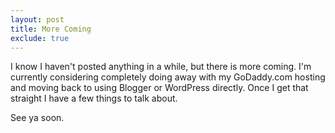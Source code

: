 ```yaml
---
layout: post
title: More Coming
exclude: true
---
```


I know I haven't posted anything in a while, but there is more coming. I'm currently considering completely doing away with my GoDaddy.com hosting and moving back to using Blogger or WordPress directly. Once I get that straight I have a few things to talk about.

See ya soon.
